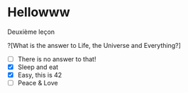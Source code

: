 # Hellowww

Deuxième leçon

?[What is the answer to Life, the Universe and Everything?]
-[ ] There is no answer to that!
-[x] Sleep and eat
-[x] Easy, this is 42
-[ ] Peace & Love
